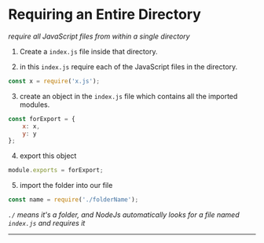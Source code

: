 
# Requiring an Entire Directory
*require all JavaScript files from within a single directory*

1. Create a `index.js` file inside that directory.

2. in this `index.js` require each of the JavaScript files in the directory.
```js
const x = require('x.js');
```

3. create an object in the `index.js` file which contains all the imported modules.
```js
const forExport = {
	x: x,
	y: y
};
```

4. export this object
```js
module.exports = forExport;
```

5. import the folder into our file
```js
const name = require('./folderName');
```
*`./` means it's a folder, and NodeJs automatically looks for a file named `index.js` and requires it*

----
